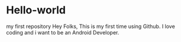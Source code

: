 # Hello-world
my first repository
Hey Folks, This is my first time using Github. I love coding and i want to be an Android Developer.
